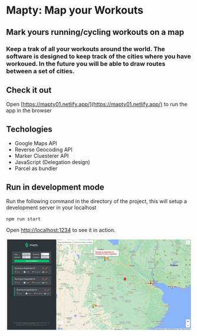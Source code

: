 # Mapty: Map your Workouts

## Mark yours running/cycling workouts on a map
### Keep a trak of all your workouts around the world. The software is designed to keep track of the cities where you have workoued. In the future you will be able to draw routes between a set of cities.

## Check it out

Open [https://mapty01.netlify.app/](https://mapty01.netlify.app/) to run the app in the browser

## Techologies

- Google Maps API
- Reverse Geocoding API
- Marker Cluesterer API
- JavaScript (Delegation design)
- Parcel as bundler

## Run in development mode

Run the following command in the directory of the project, this will setup a
development server in your localhost

```
npm run start
```

Open [http://localhost:1234](http://localhost:1234) to see it in action.

![Mapty](./assets/screenapp.png)

